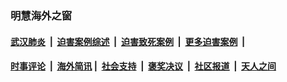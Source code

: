 
### 明慧海外之窗

####  [武汉肺炎](indexes/365.md?t=04271500) &nbsp;|&nbsp;  [迫害案例综述](indexes/328.md?t=04271500) &nbsp;|&nbsp; [迫害致死案例](indexes/277.md?t=04271500)  &nbsp;|&nbsp; [更多迫害案例](indexes/81.md?t=04271500)  &nbsp;|&nbsp; 
####  [时事评论](indexes/19.md?t=04271500) &nbsp;|&nbsp; [海外简讯](indexes/245.md?t=04271500)&nbsp;|&nbsp;  [社会支持](indexes/140.md?t=04271500) &nbsp;|&nbsp; [褒奖决议](indexes/282.md?t=04271500) &nbsp;|&nbsp; [社区报道](indexes/91.md?t=04271500)  &nbsp;|&nbsp; [天人之间](indexes/78.md?t=04271500) 

